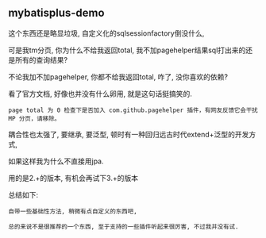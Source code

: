 ## mybatisplus-demo
这个东西还是略显垃圾, 自定义化的sqlsessionfactory倒没什么, 

可是我tm分页, 你为什么不给我返回total, 我不加pagehelper结果sql打出来的还是所有的查询结果?

不论我加不加pagehelper, 你都不给我返回total, 咋了, 没你喜欢的依赖?

看了官方文档, 好像也并没有什么卵用, 就是这句话挺搞笑的.

    page total 为 0 检查下是否加入 com.github.pagehelper 插件，有网友反馈它会干扰 MP 分页，请移除。

耦合性也太强了, 要继承, 要泛型, 顿时有一种回归远古时代extend+泛型的开发方式, 

如果这样我为什么不直接用jpa.

用的是2.+的版本, 有机会再试下3.+的版本

总结如下: 

    自带一些基础性方法, 稍微有点自定义的东西吧, 

    总的来说不是很推荐的一个东西, 至于支持的一些插件听起来很厉害, 不过我并没有试.